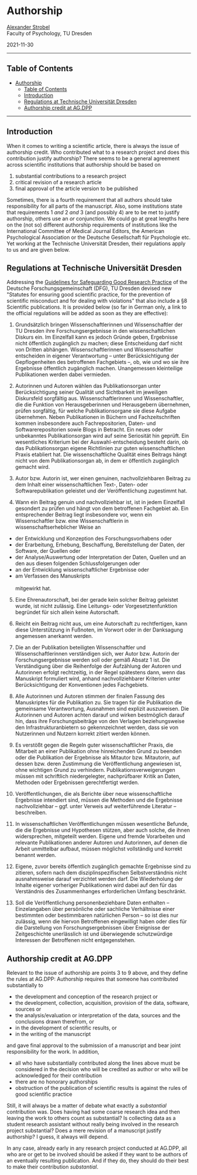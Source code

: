 # Authorship

[Alexander Strobel](alexander.strobel@tu-dresden.de)<br>
Faculty of Psychology, TU Dresden

2021-11-30

---
## Table of Contents

- [Authorship](#authorship)
  - [Table of Contents](#table-of-contents)
  - [Introduction](#introduction)
  - [Regulations at Technische Universität Dresden](#regulations-at-technische-universität-dresden)
  - [Authorship credit at AG.DPP](#authorship-credit-at-agdpp)

---
## Introduction

When it comes to writing a scientific article, there is always the issue of authorship credit.
Who contributed what to a research project and does this contribution justify authorship?
There seems to be a general agreement across scientific institutions that authorship should be based on

1. substantial contributions to a research project
2. critical revision of a research article
3. final approval of the article version to be published

Sometimes, there is a fourth requirement that all authors should take responsibility for all parts of the manuscript.
Also, some institutions state that requirements 1 *and* 2 *and* 3 (and possibly 4) are to be met to justify authorship, others use an *or* conjunction.
We could go at great lengths here on the (not so) different authorship requirements of institutions like the International Committee of Medical Journal Editors, the American Psychological Association or the Deutsche Gesellschaft für Psychologie etc.
Yet working at the Technische Universität Dresden, their regulations apply to us and are given below.

## Regulations at Technische Universität Dresden

Addressing the [Guidelines for Safeguarding Good Research Practice](https://zenodo.org/record/3923602#.YaY7qS9XZqs) of the Deutsche Forschungsgemeinschaft (DFG), TU Dresden devised new "Statutes for ensuring good scientific practice, for the prevention of scientific misconduct and for dealing with violations" that also include a §8 Scientific publications. 
It is provided below (so far in German only, a link to the official regulations will be added as soon as they are effective):

1. Grundsätzlich bringen Wissenschaftlerinnen und Wissenschaftler der TU Dresden ihre Forschungsergebnisse in den wissenschaftlichen Diskurs ein. Im Einzelfall kann es jedoch Gründe geben, Ergebnisse nicht öffentlich zugänglich zu machen; diese Entscheidung darf nicht von Dritten abhängen. Wissenschaftlerinnen und Wissenschaftler entscheiden in eigener Verantwortung – unter Berücksichtigung der Gepflogenheiten des betroffenen Fachgebiets –, ob, wie und wo sie ihre Ergebnisse öffentlich zugänglich machen. Unangemessen kleinteilige Publikationen werden dabei vermieden.

2. Autorinnen und Autoren wählen das Publikationsorgan unter Berücksichtigung seiner Qualität und Sichtbarkeit im jeweiligen Diskursfeld sorgfältig aus. Wissenschaftlerinnen und Wissenschaftler, die die Funktion von Herausgeberinnen und Herausgebern übernehmen, prüfen sorgfältig, für welche Publikationsorgane sie diese Aufgabe übernehmen. Neben Publikationen in Büchern und Fachzeitschriften kommen insbesondere auch Fachrepositorien, Daten- und Softwarerepositorien sowie Blogs in Betracht. Ein neues oder unbekanntes Publikationsorgan wird auf seine Seriosität hin geprüft. Ein wesentliches Kriterium bei der Auswahl-entscheidung besteht darin, ob das Publikationsorgan eigene Richtlinien zur guten wissenschaftlichen Praxis etabliert hat. Die wissenschaftliche Qualität eines Beitrags hängt nicht von dem Publikationsorgan ab, in dem er öffentlich zugänglich gemacht wird.

3. Autor bzw. Autorin ist, wer einen genuinen, nachvollziehbaren Beitrag zu dem Inhalt einer wissenschaftlichen Text-, Daten- oder Softwarepublikation geleistet und der Veröffentlichung zugestimmt hat.

4. Wann ein Beitrag genuin und nachvollziehbar ist, ist in jedem Einzelfall gesondert zu prüfen und hängt von dem betroffenen Fachgebiet ab. Ein entsprechender Beitrag liegt insbesondere vor, wenn ein Wissenschaftler bzw. eine Wissenschaftlerin in wissenschaftserheblicher Weise an
+ der Entwicklung und Konzeption des Forschungsvorhabens oder
+ der Erarbeitung, Erhebung, Beschaffung, Bereitstellung der Daten, der Software, der Quellen oder
+ der Analyse/Auswertung oder Interpretation der Daten, Quellen und an den aus diesen folgenden Schlussfolgerungen oder
+ an der Entwicklung wissenschaftlicher Ergebnisse oder
+ am Verfassen des Manuskripts<br><br>
mitgewirkt hat.

5. Eine Ehrenautorschaft, bei der gerade kein solcher Beitrag geleistet wurde, ist nicht zulässig. Eine Leitungs- oder Vorgesetztenfunktion begründet für sich allein keine Autorschaft.

6. Reicht ein Beitrag nicht aus, um eine Autorschaft zu rechtfertigen, kann diese Unterstützung in Fußnoten, im Vorwort oder in der Danksagung angemessen anerkannt werden. 

7. Die an der Publikation beteiligten Wissenschaftler und Wissenschaftlerinnen verständigen sich, wer Autor bzw. Autorin der Forschungsergebnisse werden soll oder gemäß Absatz 1 ist. Die Verständigung über die Reihenfolge der Aufzählung der Autoren und Autorinnen erfolgt rechtzeitig, in der Regel spätestens dann, wenn das Manuskript formuliert wird, anhand nachvollziehbarer Kriterien unter Berücksichtigung der Konventionen jedes Fachgebiets.

8. Alle Autorinnen und Autoren stimmen der finalen Fassung des Manuskriptes für die Publikation zu. Sie tragen für die Publikation die gemeinsame Verantwortung, Ausnahmen sind explizit auszuweisen. Die Autorinnen und Autoren achten darauf und wirken bestmöglich darauf hin, dass ihre Forschungsbeiträge von den Verlagen beziehungsweise den Infrastrukturanbietern so gekennzeichnet werden, dass sie von Nutzerinnen und Nutzern korrekt zitiert werden können.

9. Es verstößt gegen die Regeln guter wissenschaftlicher Praxis, die Mitarbeit an einer Publikation ohne hinreichenden Grund zu beenden oder die Publikation der Ergebnisse als Mitautor bzw. Mitautorin, auf dessen bzw. deren Zustimmung die Veröffentlichung angewiesen ist, ohne wichtigen Grund zu verhindern. Publikationsverweigerungen müssen mit schriftlich niedergelegter, nachprüfbarer Kritik an Daten, Methoden oder Ergebnissen gerechtfertigt werden.

10. Veröffentlichungen, die als Berichte über neue wissenschaftliche Ergebnisse intendiert sind, müssen die Methoden und die Ergebnisse nachvollziehbar – ggf. unter Verweis auf weiterführende Literatur – beschreiben. 

11. In wissenschaftlichen Veröffentlichungen müssen wesentliche Befunde, die die Ergebnisse und Hypothesen stützen, aber auch solche, die ihnen widersprechen, mitgeteilt werden. Eigene und fremde Vorarbeiten und relevante Publikationen anderer Autoren und Autorinnen, auf denen die Arbeit unmittelbar aufbaut, müssen möglichst vollständig und korrekt benannt werden.
 
12. Eigene, zuvor bereits öffentlich zugänglich gemachte Ergebnisse sind zu zitieren, sofern nach dem disziplinspezifischen Selbstverständnis nicht ausnahmsweise darauf verzichtet werden darf. Die Wiederholung der Inhalte eigener vorheriger Publikationen wird dabei auf den für das Verständnis des Zusammenhanges erforderlichen Umfang beschränkt.

13. Soll die Veröffentlichung personenbeziehbare Daten enthalten – Einzelangaben über persönliche oder sachliche Verhältnisse einer bestimmten oder bestimmbaren natürlichen Person – so ist dies nur zulässig, wenn die hiervon Betroffenen eingewilligt haben oder dies für die Darstellung von Forschungsergebnissen über Ereignisse der Zeitgeschichte unerlässlich ist und überwiegende schutzwürdige Interessen der Betroffenen nicht entgegenstehen.

## Authorship credit at AG.DPP

Relevant to the issue of authorship are points 3 to 9 above, and they define the rules at AG.DPP: Authorship requires that someone has contributed substantially to 

- the development and conception of the research project or
- the development, collection, acquisition, provision of the data, software, sources or
- the analysis/evaluation or interpretation of the data, sources and the conclusions drawn therefrom, or
- in the development of scientific results, or
- in the writing of the manuscript

and gave final approval to the submission of a manuscript and bear joint responsibility for the work. In addition,

- all who have substantially contributed along the lines above must be considered in the decision who will be credited as author or who will be acknowledged for their contribution
- there are no honorary authorships
- obstruction of the publication of scientific results is against the rules of good scientific practice

Still, it will always be a matter of debate what exactly a *substantial* contribution was.
Does having had some coarse research idea and then leaving the work to others count as substantial?
Is collecting data as a student research assistant without really being involved in the research project substantial?
Does a mere revision of a manuscript justify authorship?
I guess, it always will depend.

In any case, already early in any research project conducted at AG.DPP, all who are or get to be involved should be asked if they want to be authors of an eventually resulting publication.
And if they do, they should do their best to make their contribution *substantial*.

<!-- add case examples -->